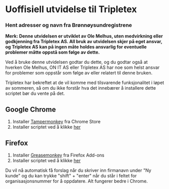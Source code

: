 [script]:https://github.com/omelhus/TripletexBrreg/raw/master/Bronnoysund.user.js
[Greasemonkey]:https://addons.mozilla.org/en-US/firefox/addon/greasemonkey/
[Tampermonkey]:https://chrome.google.com/webstore/detail/tampermonkey/dhdgffkkebhmkfjojejmpbldmpobfkfo?hl=en

# Uoffisiell utvidelse til Tripletex 
### Hent adresser og navn fra Brønnøysundregistrene

__Merk: Denne utvidelsen er 
utviklet av Ole Melhus, uten medvirkning eller godkjenning fra Tripletex 
AS. All bruk av utvidelsen skjer på eget ansvar, og Tripletex AS kan på 
ingen måte holdes ansvarlig for eventuelle problemer måtte oppstå som 
følge av dette.__

Ved å bruke denne utvidelsen godtar du dette, og du godtar også at hverken Ole Melhus, ON IT AS eller Tripletex AS har noe som helst ansvar for problemer som oppstår som følge av eller relatert til denne bruken.

Tripletex har bekreftet at de vil komme med tilsvarende funksjonalitet i løpet av sommeren, så om du ikke forstår hva det innebærer å installere dette scriptet bør du vente på det.

## Google Chrome
1. Installer [Tampermonkey][Tampermonkey] fra Chrome Store
2. Installer scriptet ved å klikke [her][script]

## Firefox
1. Installer [Greasemonkey][Greasemonkey] fra Firefox Add-ons
2. Installer scriptet ved å klikke [her][script]

Du vil nå automatisk få forslag når du skriver inn firmanavn under "Ny kunde" og du kan trykke "shift" + "enter" 
når du står i feltet for organisasjonsnummer for å oppdatere. Alt fungerer bedre i Chrome.
